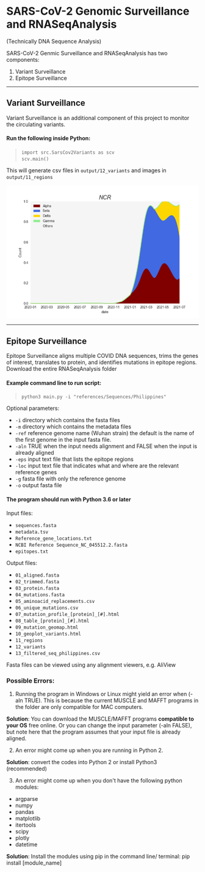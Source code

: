 
# SARS-CoV-2 Genomic Surveillance and RNASeqAnalysis

(Technically DNA Sequence Analysis)

SARS-CoV-2 Genmic Surveillance and RNASeqAnalysis has two components:

1. Variant Surveillance
2. Epitope Surveillance


***
## Variant Surveillance


Variant Surveillance is an additional component of this project to monitor the circulating variants.

#### Run the following inside Python:

> `import src.SarsCov2Variants as scv`  
> `scv.main()`

This will generate csv files in `output/12_variants` and images in `output/11_regions`

![variants-in-philippines](./output/11_regions/philippines/0_NCR_N.png)

***
## Epitope Surveillance

Epitope Surveillance aligns multiple COVID DNA sequences, trims the genes of interest, translates to protein, and identifies mutations in epitope regions. Download the entire RNASeqAnalysis folder

#### Example command line to run script:

> `python3 main.py -i "references/Sequences/Philippines"`



Optional parameters:

* `-i` directory which contains the fasta files
* `-m` directory which contains the metadata files
* `-ref` reference genome name (Wuhan strain) the default is the name of the first genome in the input fasta file.
* `-aln` TRUE when the input needs alignment and FALSE when the input is already aligned
* `-eps` input text file that lists the epitope regions
* `-loc` input text file that indicates what and where are the relevant reference genes
* `-g` fasta file with only the reference genome
* `-o` output fasta file

#### The program should run with Python 3.6 or later

Input files: 

* `sequences.fasta`
* `metadata.tsv`
* `Reference_gene_locations.txt`
* `NCBI Reference Sequence_NC_045512.2.fasta`
* `epitopes.txt` 

Output files:

* `01_aligned.fasta`
* `02_trimmed.fasta`
* `03_protein.fasta`
* `04_mutations.fasta`
* `05_aminoacid_replacements.csv`
* `06_unique_mutations.csv`
* `07_mutation_profile_[protein]_[#].html`
* `08_table_[protein]_[#].html`
* `09_mutation_geomap.html`
* `10_geoplot_variants.html`
* `11_regions`
* `12_variants`
* `13_filtered_seq_philippines.csv`

Fasta files can be viewed using any alignment viewers, e.g. AliView

### Possible Errors:

1. Running the program in Windows or Linux might yield an error when (-aln TRUE). This is because the current MUSCLE and MAFFT programs in the folder are only compatible for MAC computers. 

**Solution**: You can download the MUSCLE/MAFFT programs **compatible to your OS** free online. Or you can change the input parameter (-aln FALSE), but note here that the program assumes that your input file is already aligned.
	
2. An error might come up when you are running in Python 2.

**Solution**: convert the codes into Python 2 or install Python3 (recommended)

3. An error might come up when you don't have the following python modules:
* argparse
* numpy
* pandas
* matplotlib
* itertools
* scipy
* plotly
* datetime

**Solution**: Install the modules using pip in the command line/ terminal: 
pip install [module_name]
